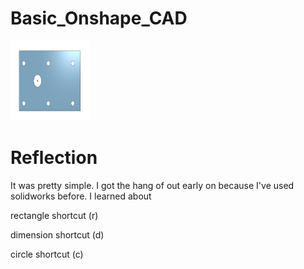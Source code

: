# Basic_Onshape_CAD

<img src="images/Part1Base.jpg" alt="Base" width="128" height="128">


# Reflection 
It was pretty simple. I got the hang of out early on because I've used solidworks before. I learned about

rectangle shortcut (r)

dimension shortcut (d)

circle shortcut (c)
